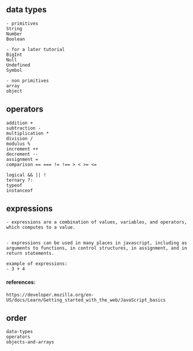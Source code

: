 ## data types

```
- primitives
String
Number
Boolean

- for a later tutorial
BigInt
Null
Undefined
Symbol

- non primitives
array
object
```

## operators

```
addition +
subtraction -
multiplication *
division /
modulus %
increment ++
decrement --
assignment =
comparison == === != !== > < >= <=

logical && || !
ternary ?:
typeof
instanceof
```

## expressions

```
- expressions are a combination of values, variables, and operators, which computes to a value.


- expressions can be used in many places in javascript, including as arguments to functions, in control structures, in assignment, and in return statements.

example of expressions:
- 3 + 4
```

#### references:

```
https://developer.mozilla.org/en-US/docs/Learn/Getting_started_with_the_web/JavaScript_basics
```

## order

    data-types
    operators
    objects-and-arrays
